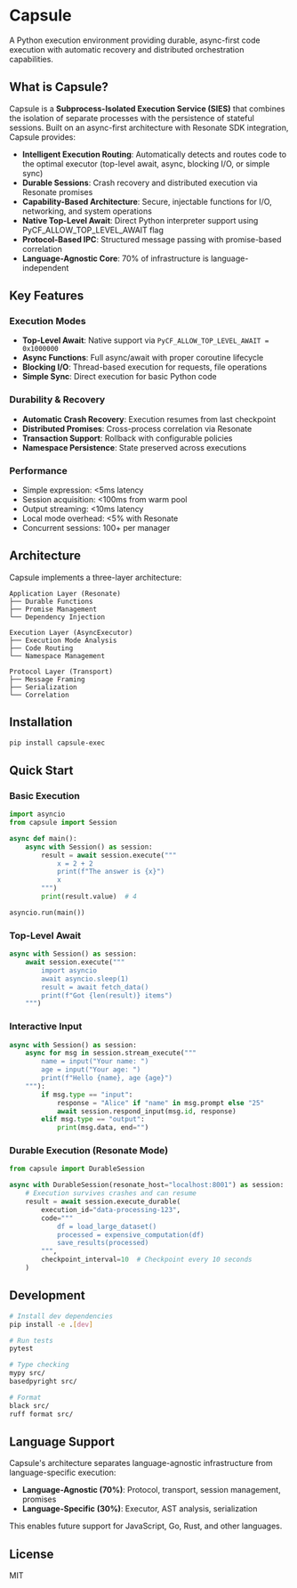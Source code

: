 # Capsule

A Python execution environment providing durable, async-first code execution with automatic recovery and distributed orchestration capabilities.

## What is Capsule?

Capsule is a **Subprocess-Isolated Execution Service (SIES)** that combines the isolation of separate processes with the persistence of stateful sessions. Built on an async-first architecture with Resonate SDK integration, Capsule provides:

- **Intelligent Execution Routing**: Automatically detects and routes code to the optimal executor (top-level await, async, blocking I/O, or simple sync)
- **Durable Sessions**: Crash recovery and distributed execution via Resonate promises
- **Capability-Based Architecture**: Secure, injectable functions for I/O, networking, and system operations
- **Native Top-Level Await**: Direct Python interpreter support using PyCF_ALLOW_TOP_LEVEL_AWAIT flag
- **Protocol-Based IPC**: Structured message passing with promise-based correlation
- **Language-Agnostic Core**: 70% of infrastructure is language-independent

## Key Features

### Execution Modes
- **Top-Level Await**: Native support via `PyCF_ALLOW_TOP_LEVEL_AWAIT = 0x1000000`
- **Async Functions**: Full async/await with proper coroutine lifecycle
- **Blocking I/O**: Thread-based execution for requests, file operations
- **Simple Sync**: Direct execution for basic Python code

### Durability & Recovery
- **Automatic Crash Recovery**: Execution resumes from last checkpoint
- **Distributed Promises**: Cross-process correlation via Resonate
- **Transaction Support**: Rollback with configurable policies
- **Namespace Persistence**: State preserved across executions

### Performance
- Simple expression: <5ms latency
- Session acquisition: <100ms from warm pool
- Output streaming: <10ms latency
- Local mode overhead: <5% with Resonate
- Concurrent sessions: 100+ per manager

## Architecture

Capsule implements a three-layer architecture:

```
Application Layer (Resonate)
├── Durable Functions
├── Promise Management
└── Dependency Injection

Execution Layer (AsyncExecutor)
├── Execution Mode Analysis
├── Code Routing
└── Namespace Management

Protocol Layer (Transport)
├── Message Framing
├── Serialization
└── Correlation
```

## Installation

```bash
pip install capsule-exec
```

## Quick Start

### Basic Execution

```python
import asyncio
from capsule import Session

async def main():
    async with Session() as session:
        result = await session.execute("""
            x = 2 + 2
            print(f"The answer is {x}")
            x
        """)
        print(result.value)  # 4

asyncio.run(main())
```

### Top-Level Await

```python
async with Session() as session:
    await session.execute("""
        import asyncio
        await asyncio.sleep(1)
        result = await fetch_data()
        print(f"Got {len(result)} items")
    """)
```

### Interactive Input

```python
async with Session() as session:
    async for msg in session.stream_execute("""
        name = input("Your name: ")
        age = input("Your age: ")
        print(f"Hello {name}, age {age}")
    """):
        if msg.type == "input":
            response = "Alice" if "name" in msg.prompt else "25"
            await session.respond_input(msg.id, response)
        elif msg.type == "output":
            print(msg.data, end="")
```

### Durable Execution (Resonate Mode)

```python
from capsule import DurableSession

async with DurableSession(resonate_host="localhost:8001") as session:
    # Execution survives crashes and can resume
    result = await session.execute_durable(
        execution_id="data-processing-123",
        code="""
            df = load_large_dataset()
            processed = expensive_computation(df)
            save_results(processed)
        """,
        checkpoint_interval=10  # Checkpoint every 10 seconds
    )
```

## Development

```bash
# Install dev dependencies
pip install -e .[dev]

# Run tests
pytest

# Type checking
mypy src/
basedpyright src/

# Format
black src/
ruff format src/
```

## Language Support

Capsule's architecture separates language-agnostic infrastructure from language-specific execution:

- **Language-Agnostic (70%)**: Protocol, transport, session management, promises
- **Language-Specific (30%)**: Executor, AST analysis, serialization

This enables future support for JavaScript, Go, Rust, and other languages.

## License

MIT